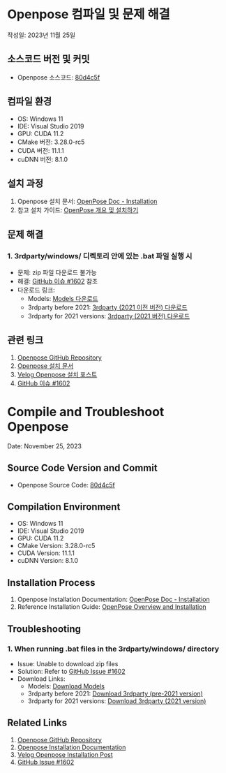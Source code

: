 # Openpose 컴파일 및 문제 해결
작성일: 2023년 11월 25일

## 소스코드 버전 및 커밋
- Openpose 소스코드: [80d4c5f](https://github.com/CMU-Perceptual-Computing-Lab/openpose/commit/80d4c5f7b25ba4c3bf5745ab7d0e6ccd3db8b242)

## 컴파일 환경
- OS: Windows 11
- IDE: Visual Studio 2019
- GPU: CUDA 11.2
- CMake 버전: 3.28.0-rc5
- CUDA 버전: 11.1.1
- cuDNN 버전: 8.1.0

## 설치 과정
1. Openpose 설치 문서: [OpenPose Doc - Installation](https://github.com/CMU-Perceptual-Computing-Lab/openpose/blob/master/doc/installation/0_index.md#windows-portable-demo)
2. 참고 설치 가이드: [OpenPose 개요 및 설치하기](https://velog.io/@oneul1213/OpenPose-%EA%B0%9C%EC%9A%94-%EB%B0%8F-%EC%84%A4%EC%B9%98%ED%95%98%EA%B8%B0)

## 문제 해결

### 1. 3rdparty/windows/ 디렉토리 안에 있는 .bat 파일 실행 시
   - 문제: zip 파일 다운로드 불가능
   - 해결: [GitHub 이슈 #1602](https://github.com/CMU-Perceptual-Computing-Lab/openpose/issues/1602) 참조
   - 다운로드 링크:
     - Models: [Models 다운로드](https://drive.google.com/file/d/1QCSxJZpnWvM00hx49CJ2zky7PWGzpcEh)
     - 3rdparty before 2021: [3rdparty (2021 이전 버전) 다운로드](https://drive.google.com/file/d/1mqPEnqCk5bLMZ3XnfvxA4Dao7pj0TErr)
     - 3rdparty for 2021 versions: [3rdparty (2021 버전) 다운로드](https://drive.google.com/file/d/1WvftDLLEwAxeO2A-n12g5IFtfLbMY9mG)

## 관련 링크
1. [Openpose GitHub Repository](https://github.com/sonwr/openpose)
2. [Openpose 설치 문서](https://github.com/CMU-Perceptual-Computing-Lab/openpose/blob/master/doc/installation/0_index.md#windows-portable-demo)
3. [Velog Openpose 설치 포스트](https://velog.io/@oneul1213/OpenPose-%EA%B0%9C%EC%9A%94-%EB%B0%8F-%EC%84%A4%EC%B9%98%ED%95%98%EA%B8%B0)
4. [GitHub 이슈 #1602](https://github.com/CMU-Perceptual-Computing-Lab/openpose/issues/1602)


# Compile and Troubleshoot Openpose
Date: November 25, 2023

## Source Code Version and Commit
- Openpose Source Code: [80d4c5f](https://github.com/CMU-Perceptual-Computing-Lab/openpose/commit/80d4c5f7b25ba4c3bf5745ab7d0e6ccd3db8b242)

## Compilation Environment
- OS: Windows 11
- IDE: Visual Studio 2019
- GPU: CUDA 11.2
- CMake Version: 3.28.0-rc5
- CUDA Version: 11.1.1
- cuDNN Version: 8.1.0

## Installation Process
1. Openpose Installation Documentation: [OpenPose Doc - Installation](https://github.com/CMU-Perceptual-Computing-Lab/openpose/blob/master/doc/installation/0_index.md#windows-portable-demo)
2. Reference Installation Guide: [OpenPose Overview and Installation](https://velog.io/@oneul1213/OpenPose-%EA%B0%9C%EC%9A%94-%EB%B0%8F-%EC%84%A4%EC%B9%98%ED%95%98%EA%B8%B0)

## Troubleshooting

### 1. When running .bat files in the 3rdparty/windows/ directory
   - Issue: Unable to download zip files
   - Solution: Refer to [GitHub Issue #1602](https://github.com/CMU-Perceptual-Computing-Lab/openpose/issues/1602)
   - Download Links:
     - Models: [Download Models](https://drive.google.com/file/d/1QCSxJZpnWvM00hx49CJ2zky7PWGzpcEh)
     - 3rdparty before 2021: [Download 3rdparty (pre-2021 version)](https://drive.google.com/file/d/1mqPEnqCk5bLMZ3XnfvxA4Dao7pj0TErr)
     - 3rdparty for 2021 versions: [Download 3rdparty (2021 version)](https://drive.google.com/file/d/1WvftDLLEwAxeO2A-n12g5IFtfLbMY9mG)

## Related Links
1. [Openpose GitHub Repository](https://github.com/sonwr/openpose)
2. [Openpose Installation Documentation](https://github.com/CMU-Perceptual-Computing-Lab/openpose/blob/master/doc/installation/0_index.md#windows-portable-demo)
3. [Velog Openpose Installation Post](https://velog.io/@oneul1213/OpenPose-%EA%B0%9C%EC%9A%94-%EB%B0%8F-%EC%84%A4%EC%B9%98%ED%95%98%EA%B8%B0)
4. [GitHub Issue #1602](https://github.com/CMU-Perceptual-Computing-Lab/openpose/issues/1602)

